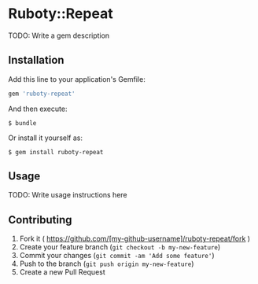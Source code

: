 # Ruboty::Repeat

TODO: Write a gem description

## Installation

Add this line to your application's Gemfile:

```ruby
gem 'ruboty-repeat'
```

And then execute:

    $ bundle

Or install it yourself as:

    $ gem install ruboty-repeat

## Usage

TODO: Write usage instructions here

## Contributing

1. Fork it ( https://github.com/[my-github-username]/ruboty-repeat/fork )
2. Create your feature branch (`git checkout -b my-new-feature`)
3. Commit your changes (`git commit -am 'Add some feature'`)
4. Push to the branch (`git push origin my-new-feature`)
5. Create a new Pull Request
